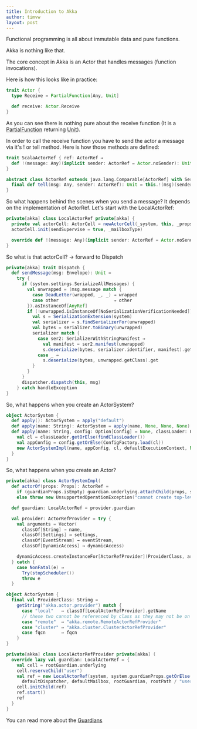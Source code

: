 ```yaml
---
title: Introduction to Akka
author: timvw
layout: post
---
```

Functional programming is all about immutable data and pure functions.

Akka is nothing like that.

The core concept in Akka is an Actor that handles messages (function invocations).

Here is how this looks like in practice:

```scala
trait Actor {
  type Receive = PartialFunction[Any, Unit]

  def receive: Actor.Receive
}
```

As you can see there is nothing pure about the receive function (It is a [PartialFunction](http://www.scala-lang.org/api/current/#scala.PartialFunction) returning [Unit](http://www.scala-lang.org/api/current/#scala.Unit)).

In order to call the receive function you have to send the actor a message via it's ! or tell method. Here is how those methods are defined:

```scala
trait ScalaActorRef { ref: ActorRef ⇒
  def !(message: Any)(implicit sender: ActorRef = Actor.noSender): Unit
}

abstract class ActorRef extends java.lang.Comparable[ActorRef] with Serializable {
  final def tell(msg: Any, sender: ActorRef): Unit = this.!(msg)(sender)
}
```

So what happens behind the scenes when you send a message? It depends on the implementation of ActorRef. Let's start with the LocalActorRef:

```scala
private[akka] class LocalActorRef private[akka] {
  private val actorCell: ActorCell = newActorCell(_system, this, _props, _dispatcher, _supervisor)
  actorCell.init(sendSupervise = true, _mailboxType)

  override def !(message: Any)(implicit sender: ActorRef = Actor.noSender): Unit = actorCell.sendMessage(message, sender)
}
```

So what is that actorCell? -> forward to Dispatch

```scala
private[akka] trait Dispatch {
  def sendMessage(msg: Envelope): Unit =
    try {
      if (system.settings.SerializeAllMessages) {
        val unwrapped = (msg.message match {
          case DeadLetter(wrapped, _, _) ⇒ wrapped
          case other                     ⇒ other
        }).asInstanceOf[AnyRef]
        if (!unwrapped.isInstanceOf[NoSerializationVerificationNeeded]) {
          val s = SerializationExtension(system)
          val serializer = s.findSerializerFor(unwrapped)
          val bytes = serializer.toBinary(unwrapped)
          serializer match {
            case ser2: SerializerWithStringManifest ⇒
              val manifest = ser2.manifest(unwrapped)
              s.deserialize(bytes, serializer.identifier, manifest).get != null
            case _ ⇒
              s.deserialize(bytes, unwrapped.getClass).get
          }
        }
      }
      dispatcher.dispatch(this, msg)
    } catch handleException
}
```

So, what happens when you create an ActorSystem?

```scala
object ActorSystem {
  def apply(): ActorSystem = apply("default")
  def apply(name: String): ActorSystem = apply(name, None, None, None)
  def apply(name: String, config: Option[Config] = None, classLoader: Option[ClassLoader] = None, defaultExecutionContext: Option[ExecutionContext] = None): ActorSystem = {
    val cl = classLoader.getOrElse(findClassLoader())
    val appConfig = config.getOrElse(ConfigFactory.load(cl))
    new ActorSystemImpl(name, appConfig, cl, defaultExecutionContext, None).start()
  }
}
```

So, what happens when you create an Actor?

```scala
private[akka] class ActorSystemImpl(
  def actorOf(props: Props): ActorRef =
    if (guardianProps.isEmpty) guardian.underlying.attachChild(props, systemService = false)
    else throw new UnsupportedOperationException("cannot create top-level actor from the outside on ActorSystem with custom user guardian")

  def guardian: LocalActorRef = provider.guardian

  val provider: ActorRefProvider = try {
    val arguments = Vector(
      classOf[String] → name,
      classOf[Settings] → settings,
      classOf[EventStream] → eventStream,
      classOf[DynamicAccess] → dynamicAccess)

    dynamicAccess.createInstanceFor[ActorRefProvider](ProviderClass, arguments).get
  } catch {
    case NonFatal(e) ⇒
      Try(stopScheduler())
      throw e
  }

object ActorSystem {
  final val ProviderClass: String =
    getString("akka.actor.provider") match {
      case "local"   ⇒ classOf[LocalActorRefProvider].getName
      // these two cannot be referenced by class as they may not be on the classpath
      case "remote"  ⇒ "akka.remote.RemoteActorRefProvider"
      case "cluster" ⇒ "akka.cluster.ClusterActorRefProvider"
      case fqcn      ⇒ fqcn
    }  
}

private[akka] class LocalActorRefProvider private[akka] (
  override lazy val guardian: LocalActorRef = {
    val cell = rootGuardian.underlying
    cell.reserveChild("user")
    val ref = new LocalActorRef(system, system.guardianProps.getOrElse(Props(classOf[LocalActorRefProvider.Guardian], guardianStrategy)),
      defaultDispatcher, defaultMailbox, rootGuardian, rootPath / "user")
    cell.initChild(ref)
    ref.start()
    ref
  }
}
```

You can read more about the [Guardians](http://doc.akka.io/docs/akka/current/general/supervision.html)
